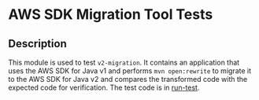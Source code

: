 # AWS SDK Migration Tool Tests

## Description
This module is used to test `v2-migration`. It contains an application that uses the AWS SDK for Java v1
and performs `mvn open:rewrite` to migrate it to the AWS SDK for Java v2 and compares the transformed code
with the expected code for verification. The test code is in [run-test](./src/test/resources/run-test).
